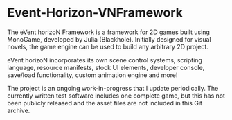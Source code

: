# Event-Horizon-VNFramework

The eVent horizoN Framework is a framework for 2D games built using MonoGame, developed by Julia (Blackhole). Initially designed for visual novels, the game engine can be used to build any arbitrary 2D project.

eVent horizoN incorporates its own scene control systems, scripting language, resource manifests, stock UI elements, developer console, save/load functionality, custom animation engine and more!

The project is an ongoing work-in-progress that I update periodically. The currently written test software includes one complete game, but this has not been publicly released and the asset files are not included in this Git archive.

